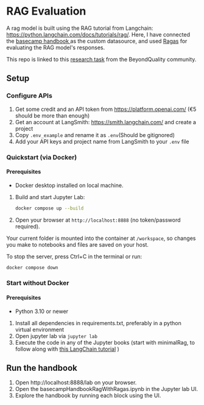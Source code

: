 # RAG Evaluation

A rag model is built using the RAG tutorial from Langchain: https://python.langchain.com/docs/tutorials/rag/. Here, I have connected the [basecamp handbook ](https://basecamp.com/handbook) as the custom datasource, and used [Ragas](https://github.com/explodinggradients/ragas/tree/main/docs) for evaluating the RAG model's responses. 

This repo is linked to this [research task](https://github.com/BeyondQuality/beyondquality/blob/main/research/rag-evaluation.md) from the BeyondQuality community. 

## Setup
### Configure APIs
1. Get some credit and an API token from https://platform.openai.com/ (€5 should be more than enough)
2. Get an account at LangSmith: https://smith.langchain.com/ and create a project
3. Copy `.env_example` and rename it as `.env`(Should be gitignored) 
4. Add your API keys and project name from LangSmith to your `.env` file
   
### Quickstart (via Docker)
#### Prerequisites
 - Docker desktop installed on local machine. 

1. Build and start Jupyter Lab:
   ```bash
   docker compose up --build
   ```
2. Open your browser at `http://localhost:8888` (no token/password required).

Your current folder is mounted into the container at `/workspace`, so changes you make to notebooks and files are saved on your host.

To stop the server, press Ctrl+C in the terminal or run:
```bash
docker compose down
```

### Start without Docker
#### Prerequisites 
- Python 3.10 or newer

1. Install all dependencies in requirements.txt, preferably in a python virtual environment
2. Open jupyter lab via `jupyter lab`
3. Execute the code in any of the Jupyter books (start with minimalRag, to follow along with [this LangChain tutorial](https://python.langchain.com/docs/tutorials/rag/#setup) )

## Run the handbook 
1. Open http://localhost:8888/lab on your browser. 
2. Open the basecampHandbookRagWithRagas.ipynb in the Jupyter lab UI.
3. Explore the handbook by running each block using the UI. 